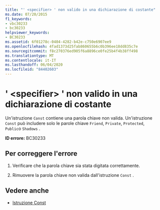 ```yaml
---
title: "' <specifier> ' non valido in una dichiarazione di costante"
ms.date: 07/20/2015
f1_keywords:
- vbc30233
- bc30233
helpviewer_keywords:
- BC30233
ms.assetid: 6f01278c-0404-4282-b42e-c750e6907ee9
ms.openlocfilehash: 4fad1373d25fab860655b6c0b396ee18dd835c7e
ms.sourcegitcommit: f8c270376ed905f6a8896ce0fe25b4f4b38ff498
ms.translationtype: MT
ms.contentlocale: it-IT
ms.lasthandoff: 06/04/2020
ms.locfileid: "84402603"
---
```

# <a name="specifier-is-not-valid-on-a-constant-declaration"></a>' \<specifier> ' non valido in una dichiarazione di costante
Un'istruzione `Const` contiene una parola chiave non valida. Un'istruzione `Const` può includere solo le parole chiave `Friend`, `Private`, `Protected`, `Public`o `Shadows` .  
  
 **ID errore:** BC30233  
  
## <a name="to-correct-this-error"></a>Per correggere l'errore  
  
1. Verificare che la parola chiave sia stata digitata correttamente.  
  
2. Rimuovere la parola chiave non valida dall'istruzione `Const` .  
  
## <a name="see-also"></a>Vedere anche

- [Istruzione Const](../language-reference/statements/const-statement.md)
